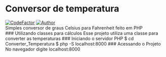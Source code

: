# Conversor de temperatura
<a href="https://www.codefactor.io/repository/github/lotaviods/converter_temperatura">
<img src="https://www.codefactor.io/repository/github/lotaviods/converter_temperatura/badge" alt="CodeFactor" /></a>
<a href="https://github.com/lotaviods"><img title="Author" src="https://img.shields.io/badge/Author-lotaviods-blue"></a>
<br>Simples conversor de graus Celsius para Fahrenheit feito em PHP</br>
### Utilizando classes para cálculos
Esse projeto utiliza uma classe para converter as temperaturas
### Iniciando o servidor PHP
	$ cd Converter_Temperatura
	$ php -S localhost:8000
### Acessando o Projeto
	No navegador digite localhost:8000